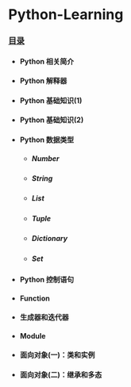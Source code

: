 # Python-Learning
### [目录](https://yrylalala.github.io/Python-Learning/)
- #### Python 相关简介
- #### Python 解释器
- #### Python 基础知识(1)
- #### Python 基础知识(2)
- #### Python 数据类型
  - ##### Number
  - ##### String
  - ##### List
  - ##### Tuple
  - ##### Dictionary
  - ##### Set
- #### Python 控制语句
- #### Function
- #### 生成器和迭代器
- #### Module
- #### 面向对象(一)：类和实例
- #### 面向对象(二)：继承和多态

